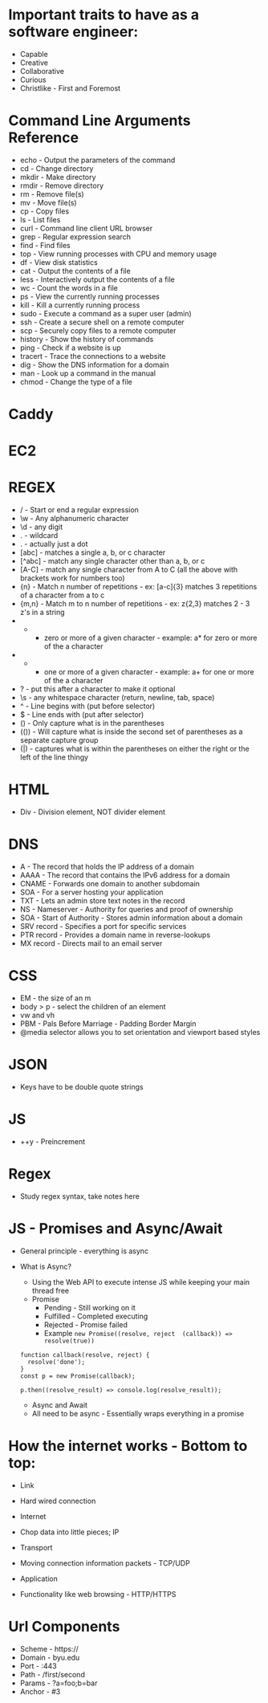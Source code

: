 # Important traits to have as a software engineer:
 - Capable
 - Creative
 - Collaborative
 - Curious
 - Christlike - First and Foremost

# Command Line Arguments Reference
 - echo - Output the parameters of the command
 - cd - Change directory
 - mkdir - Make directory
 - rmdir - Remove directory
 - rm - Remove file(s)
 - mv - Move file(s)
 - cp - Copy files
 - ls - List files
 - curl - Command line client URL browser
 - grep - Regular expression search
 - find - Find files
 - top - View running processes with CPU and memory usage
 - df - View disk statistics
 - cat - Output the contents of a file
 - less - Interactively output the contents of a file
 - wc - Count the words in a file
 - ps - View the currently running processes
 - kill - Kill a currently running process
 - sudo - Execute a command as a super user (admin)
 - ssh - Create a secure shell on a remote computer
 - scp - Securely copy files to a remote computer
 - history - Show the history of commands
 - ping - Check if a website is up
 - tracert - Trace the connections to a website
 - dig - Show the DNS information for a domain
 - man - Look up a command in the manual
 - chmod - Change the type of a file

# Caddy 

# EC2 

# REGEX
 - / - Start or end a regular expression
 - \w - Any alphanumeric character
 - \d - any digit
 - . - wildcard
 - \. - actually just a dot
 - [abc] - matches a single a, b, or c character
 - [^abc] - match any single character other than a, b, or c
 - [A-C] - match any single character from A to C (all the above with brackets work for numbers too)
 - {n} - Match n number of repetitions - ex: [a-c]{3} matches 3 repetitions of a character from a to c
 - {m,n} - Match m to n number of repetitions - ex: z{2,3} matches 2 - 3 z's in a string 
 - * - zero or more of a given character - example: a* for zero or more of the a character
 - + - one or more of a given character - example: a+ for one or more of the a character
 - ? - put this after a character to make it optional
 - \s - any whitespace character (return, newline, tab, space)
 - ^ - Line begins with (put before selector)
 - $ - Line ends with (put after selector)
 - () - Only capture what is in the parentheses
 - (()) - Will capture what is inside the second set of parentheses as a separate capture group
 - (|) - captures what is within the parentheses on either the right or the left of the line thingy


# HTML
 - Div - Division element, NOT divider element

# DNS
 - A - The record that holds the IP address of a domain
 - AAAA - The record that contains the IPv6 address for a domain
 - CNAME - Forwards one domain to another subdomain
 - SOA - For a server hosting your application
 - TXT - Lets an admin store text notes in the record
 - NS - Nameserver - Authority for queries and proof of ownership
 - SOA - Start of Authority - Stores admin information about a domain
 - SRV record - Specifies a port for specific services
 - PTR record - Provides a domain name in reverse-lookups
 - MX record - Directs mail to an email server

# CSS 
  - EM - the size of an m
  - body > p - select the children of an element
  - vw and vh
  - PBM - Pals Before Marriage - Padding Border Margin 
  - @media selector allows you to set orientation and viewport based styles

# JSON
 - Keys have to be double quote strings

# JS
 - ++y - Preincrement

# Regex
 - Study regex syntax, take notes here

# JS - Promises and Async/Await
 * General principle - everything is async
 * What is Async?
   * Using the Web API to execute intense JS while keeping your main thread free
   * Promise
     - Pending - Still working on it
     - Fulfilled - Completed executing
     - Rejected - Promise failed
     - Example `new Promise((resolve, reject  (callback)) => resolve(true))`

    ```
    function callback(resolve, reject) {
      resolve('done');
    }
    const p = new Promise(callback);

    p.then((resolve_result) => console.log(resolve_result));
    ```
    * Async and Await
     - All need to be async - Essentially wraps everything in a promise

# How the internet works - Bottom to top:
 * Link
  - Hard wired connection
 * Internet
  - Chop data into little pieces; IP
 * Transport
  - Moving connection information packets - TCP/UDP
 * Application
  - Functionality like web browsing - HTTP/HTTPS

# Url Components
 - Scheme - https://
 - Domain - byu.edu
 - Port - :443
 - Path - /first/second
 - Params - ?a=foo;b=bar
 - Anchor - #3
